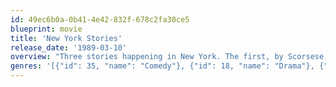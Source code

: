 ```yaml
---
id: 49ec6b0a-0b41-4e42-832f-678c2fa30ce5
blueprint: movie
title: 'New York Stories'
release_date: '1989-03-10'
overview: "Three stories happening in New York. The first, by Scorsese, is about a painter who creates his works helped by high volume music and an attractive assistant; second, by Coppola, is about a rich and bold 12 years old who helps her separated parents to reconciliate; third, by Allen, is a witty piece of comedy about the impossibility of getting rid of the son's role."
genres: '[{"id": 35, "name": "Comedy"}, {"id": 18, "name": "Drama"}, {"id": 10749, "name": "Romance"}]'
---
```

